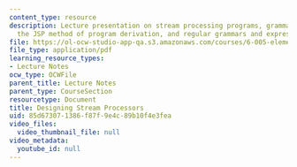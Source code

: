 ```yaml
---
content_type: resource
description: Lecture presentation on stream processing programs, grammars versus machines,
  the JSP method of program derivation, and regular grammars and expressions.
file: https://ol-ocw-studio-app-qa.s3.amazonaws.com/courses/6-005-elements-of-software-construction-fall-2008/85d673071386f87f9e4c89b10f4e3fea_MIT6_005f08_lec07.pdf
file_type: application/pdf
learning_resource_types:
- Lecture Notes
ocw_type: OCWFile
parent_title: Lecture Notes
parent_type: CourseSection
resourcetype: Document
title: Designing Stream Processors
uid: 85d67307-1386-f87f-9e4c-89b10f4e3fea
video_files:
  video_thumbnail_file: null
video_metadata:
  youtube_id: null
---
```

